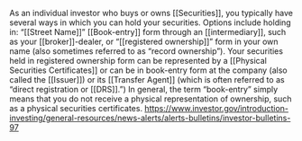As an individual investor who buys or owns [[Securities]], you typically have several ways in which you can hold your securities. Options include holding in: “[[Street Name]]” [[Book-entry]] form through an [[intermediary]], such as your [[broker]]-dealer, or “[[registered ownership]]” form in your own name (also sometimes referred to as “record ownership”). Your securities held in registered ownership form can be represented by a [[Physical Securities Certificates]] or can be in book-entry form at the company (also called the [[Issuer]]) or its [[Transfer Agent]] (which is often referred to as “direct registration or [[DRS]].”) In general, the term “book-entry” simply means that you do not receive a physical representation of ownership, such as a physical securities certificates.
https://www.investor.gov/introduction-investing/general-resources/news-alerts/alerts-bulletins/investor-bulletins-97